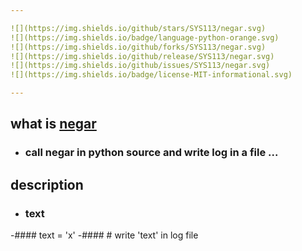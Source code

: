 ```yaml
---

![](https://img.shields.io/github/stars/SYS113/negar.svg)
![](https://img.shields.io/badge/language-python-orange.svg)
![](https://img.shields.io/github/forks/SYS113/negar.svg)
![](https://img.shields.io/github/release/SYS113/negar.svg)
![](https://img.shields.io/github/issues/SYS113/negar.svg)
![](https://img.shields.io/badge/license-MIT-informational.svg)

---
```


## what is <ins>negar</ins>
+ ### call negar in python source and write log in a file</ins> ...<br />

## description
+ ### text
-#### text = 'x' 
-#### # write 'text' in log file



